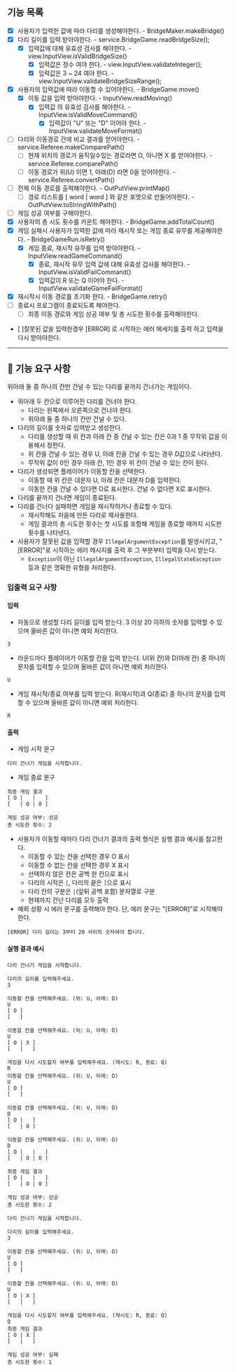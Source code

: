 ## 기능 목록
- [x] 사용자가 입력한 값에 따라 다리를 생성해야한다. - BridgeMaker.makeBridge()
- [x] 다리 길이를 입력 받아야한다. - service.BridgeGame.readBridgeSize();
   - [x] 입력값에 대해 유효성 검사를 해야한다. - view.InputView.isValidBridgeSize()
     - [x] 입력값은 정수 여야 한다. - view.InputView.validateInteger();
     - [x] 입력값은 3 ~ 24 여야 한다. - view.InputView.validateBridgeSizeRange();
- [x] 사용자의 입력값에 따라 이동할 수 있어야한다. - BridgeGame.move()
   - [x] 이동 값을 입력 받아야한다. - InputView.readMoving()
     - [x] 입력값 의 유효성 검사를 해야한다. - InputView.isValidMoveCommand()
       - [x] 입력값이 "U" 또는 "D" 이어야 한다. - InputView.validateMoveFormat()
- [ ] 다리와 이동경로 간에 비교 결과를 얻어야한다.  - service.Referee.makeComparePath()
  - [ ] 현재 위치의 경로가 움직일수있는 경로라면 O, 아니면 X 를 얻어야한다. - service.Referee.comparePath()
  - [ ] 이동 경로가 위(U) 이면 1, 아래(D) 라면 0을 얻어야한다. - service.Referee.convertPath()
- [ ] 전체 이동 경로를 출력해야한다. - OutPutView.printMap()
  - [ ] 경로 리스트를 [ word | word ] 와 같은 포맷으로 만들어야한다. - OutPutView.toStringWithPath() 
- [ ] 게임 성공 여부를 구해야한다.
- [x] 사용자의 총 시도 횟수를 카운트 해야한다. - BridgeGame.addTotalCount()
- [x] 게임 실패시 사용자가 입력한 값에 따라 재시작 또는 게임 종료 유무를 제공해야한다. - BridgeGameRun.isRetry()
  - [x] 게임 종료, 재시작 유무를 입력 받아야한다. - InputView.readGameCommand()
    - [x] 종료, 재시작 유무 입력 값에 대해 유효성 겁사를 해야한다. - InputView.isValidFailCommand()
    - [x] 입력값이 R 또는 Q 이어야 한다. - InputView.validateGameFailFormat()
- [x] 재시작시 이동 경로를 초기화 한다. - BridgeGame.retry()
- [ ] 종료시 프로그램이 종료되도록 해야한다.
  - [ ] 최종 이동 경로와 게임 성공 여부 및 총 시도한 횟수를 출력해야한다.
- [ ]잘못된 값을 입력한경우 [ERROR] 로 시작하는 에러 메세지를 출력 하고 입력을 다시 받아야한다.

---

## 🚀 기능 요구 사항
위아래 둘 중 하나의 칸만 건널 수 있는 다리를 끝까지 건너가는 게임이다.
- 위아래 두 칸으로 이루어진 다리를 건너야 한다.
    - 다리는 왼쪽에서 오른쪽으로 건너야 한다.
    - 위아래 둘 중 하나의 칸만 건널 수 있다.
- 다리의 길이를 숫자로 입력받고 생성한다.
    - 다리를 생성할 때 위 칸과 아래 칸 중 건널 수 있는 칸은 0과 1 중 무작위 값을 이용해서 정한다.
    - 위 칸을 건널 수 있는 경우 U, 아래 칸을 건널 수 있는 경우 D값으로 나타낸다.
    - 무작위 값이 0인 경우 아래 칸, 1인 경우 위 칸이 건널 수 있는 칸이 된다.
- 다리가 생성되면 플레이어가 이동할 칸을 선택한다.
    - 이동할 때 위 칸은 대문자 U, 아래 칸은 대문자 D를 입력한다.
    - 이동한 칸을 건널 수 있다면 O로 표시한다. 건널 수 없다면 X로 표시한다.
- 다리를 끝까지 건너면 게임이 종료된다.
- 다리를 건너다 실패하면 게임을 재시작하거나 종료할 수 있다.
    - 재시작해도 처음에 만든 다리로 재사용한다.
    - 게임 결과의 총 시도한 횟수는 첫 시도를 포함해 게임을 종료할 때까지 시도한 횟수를 나타낸다.
- 사용자가 잘못된 값을 입력할 경우 `IllegalArgumentException`를 발생시키고, "[ERROR]"로 시작하는 에러 메시지를 출력 후 그 부분부터 입력을 다시 받는다.
    - `Exception`이 아닌 `IllegalArgumentException`, `IllegalStateException` 등과 같은 명확한 유형을 처리한다.

### 입출력 요구 사항

#### 입력
- 자동으로 생성할 다리 길이를 입력 받는다. 3 이상 20 이하의 숫자를 입력할 수 있으며 올바른 값이 아니면 예외 처리한다.
```
3
```
- 라운드마다 플레이어가 이동할 칸을 입력 받는다. U(위 칸)와 D(아래 칸) 중 하나의 문자를 입력할 수 있으며 올바른 값이 아니면 예외 처리한다.
```
U
```
- 게임 재시작/종료 여부를 입력 받는다. R(재시작)과 Q(종료) 중 하나의 문자를 입력할 수 있으며 올바른 값이 아니면 예외 처리한다.
```
R
```

#### 출력
- 게임 시작 문구
```
다리 건너기 게임을 시작합니다.
```
- 게임 종료 문구
```
최종 게임 결과
[ O |   |   ]
[   | O | O ]

게임 성공 여부: 성공
총 시도한 횟수: 2
```
- 사용자가 이동할 때마다 다리 건너기 결과의 출력 형식은 실행 결과 예시를 참고한다.
    - 이동할 수 있는 칸을 선택한 경우 O 표시
    - 이동할 수 없는 칸을 선택한 경우 X 표시
    - 선택하지 않은 칸은 공백 한 칸으로 표시
    - 다리의 시작은 `[`, 다리의 끝은 `]`으로 표시
    - 다리 칸의 구분은 ` | `(앞뒤 공백 포함) 문자열로 구분
    - 현재까지 건넌 다리를 모두 출력
- 예외 상황 시 에러 문구를 출력해야 한다. 단, 에러 문구는 "[ERROR]"로 시작해야 한다.
```
[ERROR] 다리 길이는 3부터 20 사이의 숫자여야 합니다.
```

#### 실행 결과 예시
```
다리 건너기 게임을 시작합니다.

다리의 길이를 입력해주세요.
3

이동할 칸을 선택해주세요. (위: U, 아래: D)
U
[ O ]
[   ]

이동할 칸을 선택해주세요. (위: U, 아래: D)
U
[ O | X ]
[   |   ]

게임을 다시 시도할지 여부를 입력해주세요. (재시도: R, 종료: Q)
R
이동할 칸을 선택해주세요. (위: U, 아래: D)
U
[ O ]
[   ]

이동할 칸을 선택해주세요. (위: U, 아래: D)
D
[ O |   ]
[   | O ]

이동할 칸을 선택해주세요. (위: U, 아래: D)
D
[ O |   |   ]
[   | O | O ]

최종 게임 결과
[ O |   |   ]
[   | O | O ]

게임 성공 여부: 성공
총 시도한 횟수: 2
```

```
다리 건너기 게임을 시작합니다.

다리의 길이를 입력해주세요.
3

이동할 칸을 선택해주세요. (위: U, 아래: D)
U
[ O ]
[   ]

이동할 칸을 선택해주세요. (위: U, 아래: D)
U
[ O | X ]
[   |   ]

게임을 다시 시도할지 여부를 입력해주세요. (재시도: R, 종료: Q)
Q
최종 게임 결과
[ O | X ]
[   |   ]

게임 성공 여부: 실패
총 시도한 횟수: 1
```